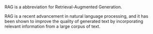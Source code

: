 RAG is a abbreviation for Retrieval-Augmented Generation.

RAG is a recent advancement in natural language processing, and it has been shown to improve the quality of generated text by incorporating relevant information from a large corpus of text.
